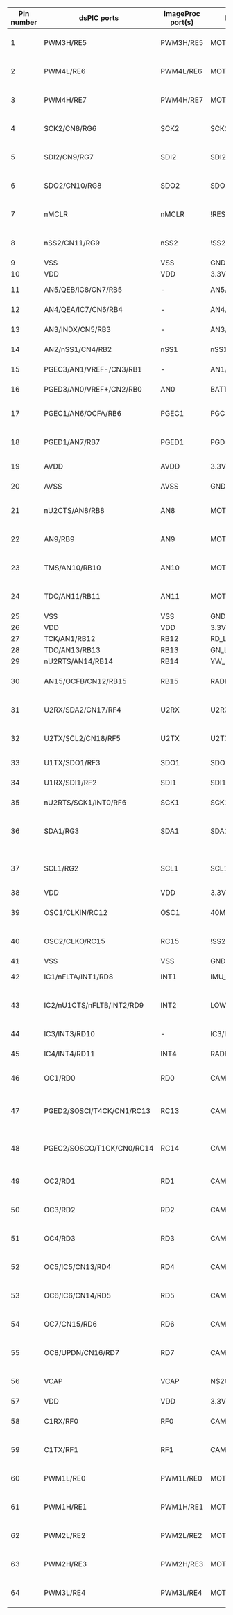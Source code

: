 | Pin number | dsPIC ports               | ImageProc port(s) | Net name         | Function description          |
| ---------- | ------------------------- | ----------------- | ---------------- | ----------------------------- |
| 1          | PWM3H/RE5                 | PWM3H/RE5         | MOTOR_C_IN1      | Motor C H-bridge input 1      |
| 2          | PWM4L/RE6                 | PWM4L/RE6         | MOTOR_D_IN2      | Motor D H-bridge input 2      |
| 3          | PWM4H/RE7                 | PWM4H/RE7         | MOTOR_D_IN1      | Motor D H-bridge input 1      |
| 4          | SCK2/CN8/RG6              | SCK2              | SCK2             | SPI2 for flash and MPU        |
| 5          | SDI2/CN9/RG7              | SDI2              | SDI2             | SPI2 for flash and MPU        |
| 6          | SDO2/CN10/RG8             | SDO2              | SDO2             | SPI2 for flash and MPU        |
| 7          | nMCLR                     | nMCLR             | !RESET           | Reset signal (JP1.5)          |
| 8          | nSS2/CN11/RG9             | nSS2              | !SS2_1           | SPI2 slave select 1 (flash)   |
| 9          | VSS                       | VSS               | GND              | Ground                        |
| 10         | VDD                       | VDD               | 3.3V             | Power                         |
| 11         | AN5/QEB/IC8/CN7/RB5       | -                 | AN5/QEB/IC8/RB5  | Auxiliary pad 4               |
| 12         | AN4/QEA/IC7/CN6/RB4       | -                 | AN4/QEA/IC7/RB4  | Auxiliary pad 3               |
| 13         | AN3/INDX/CN5/RB3          | -                 | AN3/INDX/RB3     | Auxiliary pad 2               |
| 14         | AN2/nSS1/CN4/RB2          | nSS1              | nSS1             | SPI1 for radio                |
| 15         | PGEC3/AN1/VREF-/CN3/RB1   | -                 | AN1/RB1          | Auxiliary pad 1               |
| 16         | PGED3/AN0/VREF+/CN2/RB0   | AN0               | BATT_LEVEL       | Battery level sense           |
| 17         | PGEC1/AN6/OCFA/RB6        | PGEC1             | PGC              | In-circuit debugger (JP1.1)   |
| 18         | PGED1/AN7/RB7             | PGED1             | PGD              | In-circuit debugger (JP1.2)   |            |
| 19         | AVDD                      | AVDD              | 3.3V             | Analog power                  |
| 20         | AVSS                      | AVSS              | GND              | Analog ground                 |
| 21         | nU2CTS/AN8/RB8            | AN8               | MOTOR_A_BEMF     | Motor A BEMF sense            |
| 22         | AN9/RB9                   | AN9               | MOTOR_B_BEMF     | Motor B BEMF sense            |
| 23         | TMS/AN10/RB10             | AN10              | MOTOR_C_BEMF     | Motor C BEMF sense            |
| 24         | TDO/AN11/RB11             | AN11              | MOTOR_D_BEMF     | Motor D BEMF sense            |
| 25         | VSS                       | VSS               | GND              | Ground                        |
| 26         | VDD                       | VDD               | 3.3V             | Power                         |
| 27         | TCK/AN1/RB12              | RB12              | RD_LED           | Red LED                       |
| 28         | TDO/AN13/RB13             | RB13              | GN_LED           | Green LED                     |
| 29         | nU2RTS/AN14/RB14          | RB14              | YW_LED           | Yellow LED                    |
| 30         | AN15/OCFB/CN12/RB15       | RB15              | RADIO_SLP_TR     | Radio control signal          |
| 31         | U2RX/SDA2/CN17/RF4        | U2RX              | U2RX             | Auxiliary UART Rx (JP2.6)     |
| 32         | U2TX/SCL2/CN18/RF5        | U2TX              | U2TX             | Auxiliary UART Tx (JP2.4)     |
| 33         | U1TX/SDO1/RF3             | SDO1              | SDO1             | SPI1 for radio                |
| 34         | U1RX/SDI1/RF2             | SDI1              | SDI1             | SPI1 for radio                |
| 35         | nU2RTS/SCK1/INT0/RF6      | SCK1              | SCK1             | SPI1 for radio                |
| 36         | SDA1/RG3                  | SDA1              | SDA1             | I2C1 for camera and encoders  |
| 37         | SCL1/RG2                  | SCL1              | SCL1             | I2C1 for camera and encoders  |
| 38         | VDD                       | VDD               | 3.3V             | Power                         |
| 39         | OSC1/CLKIN/RC12           | OSC1              | 40MHZ            | 40 MHz main oscillator        |
| 40         | OSC2/CLKO/RC15            | RC15              | !SS2_2           | SPI2 slave select 2 (MPU)     |
| 41         | VSS                       | VSS               | GND              | Ground                        |
| 42         | IC1/nFLTA/INT1/RD8        | INT1              | IMU_IRQ          | MPU interrupt                 |
| 43         | IC2/nU1CTS/nFLTB/INT2/RD9 | INT2              | LOWBATT_IRQ      | Low voltage detect interrupt  |
| 44         | IC3/INT3/RD10             | -                 | IC3/INT3/RD10    | Auxiliary pad 5               |
| 45         | IC4/INT4/RD11             | INT4              | RADIO_IRQ        | Radio IRQ interrupt           |
| 46         | OC1/RD0                   | RD0               | CAM_D0           | Parallel camera bit 0         |
| 47         | PGED2/SOSCI/T4CK/CN1/RC13 | RC13              | CAM_VSYNC        | Parallel camera vertical sync |
| 48         | PGEC2/SOSCO/T1CK/CN0/RC14 | RC14              | CAM_PWDM         | Parallel camera power down    |
| 49         | OC2/RD1                   | RD1               | CAM_D1           | Parallel camera bit 1         |
| 50         | OC3/RD2                   | RD2               | CAM_D2           | Parallel camera bit 2         |
| 51         | OC4/RD3                   | RD3               | CAM_D3           | Parallel camera bit 3         |
| 52         | OC5/IC5/CN13/RD4          | RD4               | CAM_D4           | Parallel camera bit 4         |
| 53         | OC6/IC6/CN14/RD5          | RD5               | CAM_D5           | Parallel camera bit 5         |
| 54         | OC7/CN15/RD6              | RD6               | CAM_D6           | Parallel camera bit 6         |
| 55         | OC8/UPDN/CN16/RD7         | RD7               | CAM_D7           | Parallel camera bit 7         |
| 56         | VCAP                      | VCAP              | N$28             | Charge pump capacitor         | 
| 57         | VDD                       | VDD               | 3.3V             | Power                         |
| 58         | C1RX/RF0                  | RF0               | CAM_HREF         | Parallel camera horiz sync    |
| 59         | C1TX/RF1                  | RF1               | CAM_PCLK         | Parallel camera pixel clock   |
| 60         | PWM1L/RE0                 | PWM1L/RE0         | MOTOR_A_IN2      | Motor A H-bridge input 2      |
| 61         | PWM1H/RE1                 | PWM1H/RE1         | MOTOR_A_IN1      | Motor A H-bridge input 1      |
| 62         | PWM2L/RE2                 | PWM2L/RE2         | MOTOR_B_IN2      | Motor B H-bridge input 2      |
| 63         | PWM2H/RE3                 | PWM2H/RE3         | MOTOR_B_IN1      | Motor B H-bridge input 1      |
| 64         | PWM3L/RE4                 | PWM3L/RE4         | MOTOR_C_IN2      | Motor C H-bridge input 2      |
